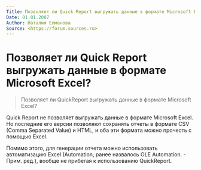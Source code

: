 ```yaml
---
Title: Позволяет ли Quick Report выгружать данные в формате Microsoft Excel?
Date: 01.01.2007
Author: Наталия Елманова
Source: <https://forum.sources.ru>
---
```



Позволяет ли Quick Report выгружать данные в формате Microsoft Excel?
=====================================================================

> Позволяет ли QuickReport выгружать данные в формате Microsoft Excel?

Quick Report не позволяет выгружать данные в формате Microsoft Excel. Но
последние его версии позволяют сохранять отчеты в формате CSV (Comma
Separated Value) и HTML, и оба эти формата можно прочесть с помощью
Excel.

Помимо этого, для генерации отчета можно использовать автоматизацию
Excel (Automation, ранее назвалось OLE Automation. - Прим. ред.),
вообще не прибегая к использованию QuickReport.

